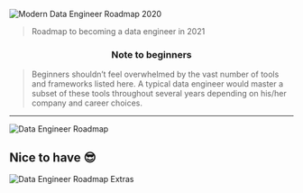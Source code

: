 
![Modern Data Engineer Roadmap 2020](img/title.png)

> Roadmap to becoming a data engineer in 2021

<h3 align="center"><strong>Note to beginners</strong></h3>

> Beginners shouldn’t feel overwhelmed by the vast number of tools and frameworks listed here. A typical data engineer would master a subset of these tools throughout several years depending on his/her company and career choices.

***

![Data Engineer Roadmap](img/roadmap.png)

## Nice to have 😎

![Data Engineer Roadmap Extras](img/extras.png)
